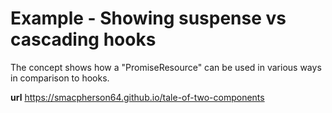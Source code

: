 # Example - Showing suspense vs cascading hooks

The concept shows how a "PromiseResource" can be used in various ways in comparison to hooks.

**url**
https://smacpherson64.github.io/tale-of-two-components
